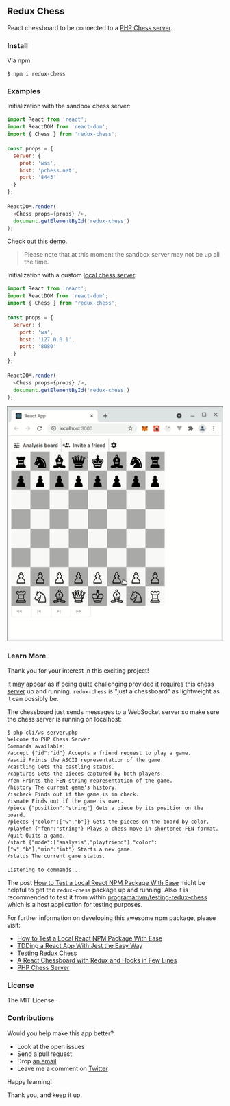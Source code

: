 ## Redux Chess

React chessboard to be connected to a [PHP Chess server](https://github.com/programarivm/chess-server).

### Install

Via npm:

    $ npm i redux-chess

### Examples

Initialization with the sandbox chess server:

```js
import React from 'react';
import ReactDOM from 'react-dom';
import { Chess } from 'redux-chess';

const props = {
  server: {
    prot: 'wss',
    host: 'pchess.net',
    port: '8443'
  }
};

ReactDOM.render(
  <Chess props={props} />,
  document.getElementById('redux-chess')
);

```

Check out this [demo](https://programarivm.github.io/demo-redux-chess).

> Please note that at this moment the sandbox server may not be up all the time.

Initialization with a custom [local chess server](https://github.com/programarivm/chess-server):

```js
import React from 'react';
import ReactDOM from 'react-dom';
import { Chess } from 'redux-chess';

const props = {
  server: {
    port: 'ws',
    host: '127.0.0.1',
    port: '8080'
  }
};

ReactDOM.render(
  <Chess props={props} />,
  document.getElementById('redux-chess')
);

```

![Redux Chess](/resources/demo.gif)

### Learn More

Thank you for your interest in this exciting project!

It may appear as if being quite challenging provided it requires this [chess server](https://github.com/programarivm/chess-server) up and running. `redux-chess` is "just a chessboard" as lightweight as it can possibly be.

The chessboard just sends messages to a WebSocket server so make sure the chess server is running on localhost:

```
$ php cli/ws-server.php
Welcome to PHP Chess Server
Commands available:
/accept {"id":"id"} Accepts a friend request to play a game.
/ascii Prints the ASCII representation of the game.
/castling Gets the castling status.
/captures Gets the pieces captured by both players.
/fen Prints the FEN string representation of the game.
/history The current game's history.
/ischeck Finds out if the game is in check.
/ismate Finds out if the game is over.
/piece {"position":"string"} Gets a piece by its position on the board.
/pieces {"color":["w","b"]} Gets the pieces on the board by color.
/playfen {"fen":"string"} Plays a chess move in shortened FEN format.
/quit Quits a game.
/start {"mode":["analysis","playfriend"],"color":["w","b"],"min":"int"} Starts a new game.
/status The current game status.

Listening to commands...
```

The post [How to Test a Local React NPM Package With Ease](https://javascript.plainenglish.io/testing-a-local-react-npm-package-with-ease-7d0668676ddb) might be helpful to get the `redux-chess` package up and running. Also it is recommended to test it from within [programarivm/testing-redux-chess](https://github.com/programarivm/testing-redux-chess) which is a host application for testing purposes.

For further information on developing this awesome npm package, please visit:

- [How to Test a Local React NPM Package With Ease](https://javascript.plainenglish.io/testing-a-local-react-npm-package-with-ease-7d0668676ddb)
- [TDDing a React App With Jest the Easy Way](https://programarivm.medium.com/tdding-a-react-app-with-jest-the-easy-way-8ddb64aeaba6)
- [Testing Redux Chess](https://github.com/programarivm/testing-redux-chess)
- [A React Chessboard with Redux and Hooks in Few Lines](https://medium.com/geekculture/a-react-chessboard-with-redux-and-hooks-in-few-lines-6009cb724bb)
- [PHP Chess Server](https://github.com/programarivm/chess-server)

### License

The MIT License.

### Contributions

Would you help make this app better?

- Look at the open issues
- Send a pull request
- Drop [an email](https://programarivm.com/about)
- Leave me a comment on [Twitter](https://twitter.com/programarivm)

Happy learning!

Thank you, and keep it up.
